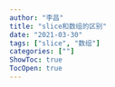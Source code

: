 ```yaml
---
author: "李昌"
title: "slice和数组的区别"
date: "2021-03-30"
tags: ["slice", "数组"]
categories: [""]
ShowToc: true
TocOpen: true
---
```


 